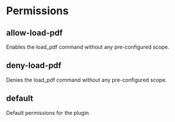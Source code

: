 # Permissions

## allow-load-pdf

Enables the load_pdf command without any pre-configured scope.

## deny-load-pdf

Denies the load_pdf command without any pre-configured scope.

## default

Default permissions for the plugin.

